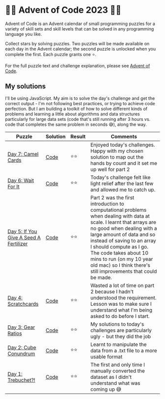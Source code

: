 # 🌟🎄 Advent of Code 2023 🎄🌟

Advent of Code is an Advent calendar of small programming puzzles for a variety of skill sets and skill levels that can be solved in any programming language you like.

Collect stars by solving puzzles. Two puzzles will be made available on each day in the Advent calendar; the second puzzle is unlocked when you complete the first. Each puzzle grants one ⭐️.

For the full puzzle text and challenge explanation, please see [Advent of Code](https://adventofcode.com/2023/about).

## My solutions

I'll be using JavaScript. My aim is to solve the day's challenge and get the correct output - I'm not following best practices, or trying to achieve code perfection. But I am building a toolkit of how to solve different kinds of problems and learning a little about algorithms and data structures particularly for large data sets (code that's still running after 3 hours vs. code that completes the same problem in seconds 😅), along the way.

|Puzzle      | Solution       | Result    | Comments  |
|------------|----------------|-----------|-----------|
| [Day 7: Camel Cards](https://adventofcode.com/2023/day/7) | [Code](https://github.com/sarahc-dev/advent-of-code/tree/main/day-7-camel-cards) | ⭐️⭐️ | Enjoyed today's challenges. Happy with my chosen solution to map out the hands by count and it set me up well for part 2 |
| [Day 6: Wait For It](https://adventofcode.com/2023/day/6) | [Code](https://github.com/sarahc-dev/advent-of-code/tree/main/day-6-wait-for-it) | ⭐️⭐️ | Today's challenge felt like light relief after the last few and allowed me to catch up. |
| [Day 5: If You Give A Seed A Fertilizer](https://adventofcode.com/2023/day/5) | [Code](https://github.com/sarahc-dev/advent-of-code/tree/main/day-5-fertilizer) | ⭐️⭐️ | Part 2 was the first introduction to computational problems when dealing with data at scale. I learnt that arrays are no good when dealing with a large amount of data and so instead of saving to an array I should compute as I go. The code takes about 10 mins to run (on my 10 year old mac) so I think there's still improvements that could be made. |
| [Day 4: Scratchcards](https://adventofcode.com/2023/day/4) | [Code](https://github.com/sarahc-dev/advent-of-code/tree/main/day-4-scratchcards) | ⭐️⭐️ | Wasted a lot of time on part 2 because I hadn't understood the requirement. Lesson was to make sure I understand what I'm being asked to do before I start. |
| [Day 3: Gear Ratios](https://adventofcode.com/2023/day/3) | [Code](https://github.com/sarahc-dev/advent-of-code/tree/main/day-3-gear-ratios) | ⭐️⭐️ | My solutions to today's challenges are particularly ugly  - but they did the job |
| [Day 2: Cube Conundrum](https://adventofcode.com/2023/day/2) | [Code](https://github.com/sarahc-dev/advent-of-code/tree/main/day-2-cube-conundrum) | ⭐️⭐️ | Learnt to manipulate the data from a .txt file to a more usable format |
| [Day 1: Trebuchet?!](https://adventofcode.com/2023/day/1) | [Code](https://github.com/sarahc-dev/advent-of-code/tree/main/day-1-trebuchet) | ⭐️⭐️ | The first and only time I manually converted the dataset as I didn't understand what was coming up 😅 |

